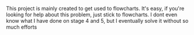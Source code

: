This project is mainly created to get used to flowcharts. It's easy, if you're looking for help about this problem, just stick to flowcharts. I dont even know what I have done on stage 4 and 5, but I eventually solve it without so much efforts
